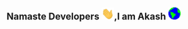 ## Namaste Developers <img src="https://github.com/akashkinkarpandey/akashkinkarpandey/blob/main/to-be-used/Hi.gif" width="29">,I am Akash <img src="https://github.com/akashkinkarpandey/akashkinkarpandey/blob/main/to-be-used/Earth.gif" width="29">

<!--
**akashkinkarpandey/akashkinkarpandey** is a ✨ _special_ ✨ repository because its `README.md` (this file) appears on your GitHub profile.

Here are some ideas to get you started:

- 🔭 I’m currently working on ...
- 🌱 I’m currently learning ...
- 👯 I’m looking to collaborate on ...
- 🤔 I’m looking for help with ...
- 💬 Ask me about ...
- 📫 How to reach me: ...
- 😄 Pronouns: ...
- ⚡ Fun fact: ...
-->
